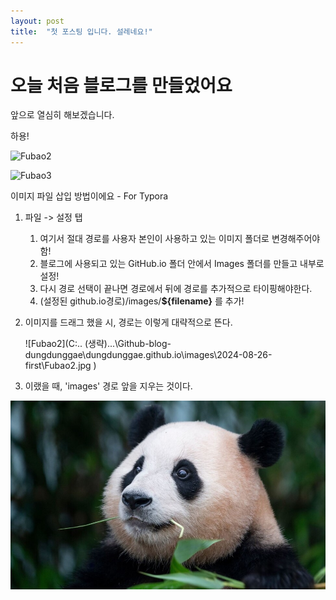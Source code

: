 ```yaml
---
layout: post
title:  "첫 포스팅 입니다. 설레네요!"
---
```


# 오늘 처음 블로그를 만들었어요

앞으로 열심히 해보겠습니다. 

하용!



![Fubao2]({{site.url}}/images\2024-08-26-first\Fubao2.jpg)



![Fubao3]({{site.url}}/images\2024-08-26-first\Fubao3.jpg)

이미지 파일 삽입 방법이에요 - For Typora

1. 파일 -> 설정 탭

   1. 여기서 절대 경로를 사용자 본인이 사용하고 있는 이미지 폴더로 변경해주어야 함!
   2. 블로그에 사용되고 있는 GitHub.io 폴더 안에서 Images 폴더를 만들고 내부로 설정!
   3.  다시 경로 선택이 끝나면 경로에서 뒤에 경로를 추가적으로 타이핑해야한다. 
   4. (설정된 github.io경로)/images/**${filename}** 를 추가!

2. 이미지를 드래그 했을 시, 경로는 이렇게 대략적으로 뜬다. 

   ![Fubao2](C:.. (생략)...\Github-blog-dungdunggae\dungdunggae.github.io\images\2024-08-26-first\Fubao2.jpg )

3. 이랬을 때, 'images' 경로 앞을 지우는 것이다. 

![Fubao2](\images\2024-08-26-first\Fubao2.jpg)
